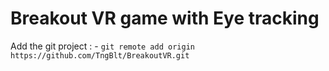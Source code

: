 # Breakout VR game with Eye tracking

Add the git project :
	- `git remote add origin https://github.com/TngBlt/BreakoutVR.git`